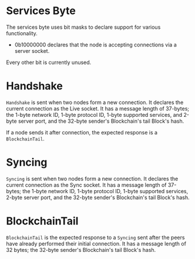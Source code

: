 # Services Byte

The services byte uses bit masks to declare support for various functionality.

- 0b10000000 declares that the node is accepting connections via a server socket.

Every other bit is currently unused.

# Handshake

`Handshake` is sent when two nodes form a new connection. It declares the current connection as the Live socket. It has a message length of 37-bytes; the 1-byte network ID, 1-byte protocol ID, 1-byte supported services, and 2-byte server port, and the 32-byte sender's Blockchain's tail Block's hash.

If a node sends it after connection, the expected response is a `BlockchainTail`.

# Syncing

`Syncing` is sent when two nodes form a new connection. It declares the current connection as the Sync socket. It has a message length of 37-bytes; the 1-byte network ID, 1-byte protocol ID, 1-byte supported services, 2-byte server port, and the 32-byte sender's Blockchain's tail Block's hash.

# BlockchainTail

`BlockchainTail` is the expected response to a `Syncing` sent after the peers have already performed their initial connection. It has a message length of 32 bytes; the 32-byte sender's Blockchain's tail Block's hash.
